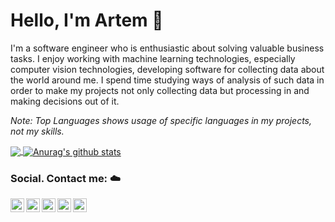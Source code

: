 # Hello, I'm Artem :wave:


I'm a software engineer who is enthusiastic about solving valuable business tasks. I enjoy working with machine learning technologies, especially computer vision technologies, developing software for collecting data about the world around me. I spend time studying ways of analysis of such data in order to make my projects not only collecting data but processing in and making decisions out of it.

_Note: Top Languages shows usage of specific languages in my projects, not my skills._

<a href="https://github.com/anuraghazra/github-readme-stats">
  <img align="center" src="https://github-readme-stats.vercel.app/api/top-langs/?username=arkhodakov&hide=css" />
</a>

<a href="https://github.com/anuraghazra/github-readme-stats">
  <img align="center" src="https://github-readme-stats.vercel.app/api?username=arkhodakov&show_icons=true&count_private=true&line_height=27" alt="Anurag's github stats" />
</a>

### Social. Contact me: :cloud:

<a href="https://www.linkedin.com/in/artemkhodakov/">
  <img align="left" alt="LinkedIn" width="22px" src="https://cdn.jsdelivr.net/npm/simple-icons@v3/icons/linkedin.svg" />
</a>
<a href="https://www.kaggle.com/artemkhodakov">
  <img align="left" alt="Kaggle" width="22px" src="https://cdn.jsdelivr.net/npm/simple-icons@3.1.0/icons/kaggle.svg" />
</a>
<a href="https://www.instagram.com/arkhodakov/">
  <img align="left" alt="Instagram" width="22px" src="https://cdn.jsdelivr.net/npm/simple-icons@v3/icons/instagram.svg" />
</a>
<a href="https://www.twitter.com/arkhodakov/">
  <img align="left" alt="Twitter" width="22px" src="https://cdn.jsdelivr.net/npm/simple-icons@v3/icons/twitter.svg" />
</a>
<a href="https://t.me/artemkhodakov">
  <img align="left" alt="Telegram" width="22px" src="https://cdn.jsdelivr.net/npm/simple-icons@v3/icons/telegram.svg" />
</a>
                                                                                                                     
<!--
**arkhodakov/arkhodakov** is a ✨ _special_ ✨ repository because its `README.md` (this file) appears on your GitHub profile.

To be honest, you there is no rocket science :rocket: in the project down here.

Here are some ideas to get you started:

- 🔭 I’m currently working on ...
- 🌱 I’m currently learning ...
- 👯 I’m looking to collaborate on ...
- 🤔 I’m looking for help with ...
- 💬 Ask me about ...
- 📫 How to reach me: ...
- 😄 Pronouns: ...
- ⚡ Fun fact: ...
-->
